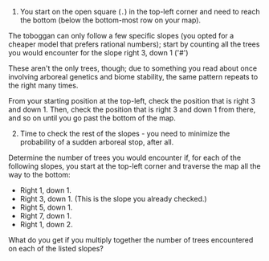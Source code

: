 1. You start on the open square (`.`) in the top-left corner and need to reach the bottom (below the bottom-most row on your map).

  The toboggan can only follow a few specific slopes (you opted for a cheaper model that prefers rational numbers); start by counting all the trees you would encounter for the slope right 3, down 1 ('#')

  These aren't the only trees, though; due to something you read about once involving arboreal genetics and biome stability, the same pattern repeats to the right many times.

  From your starting position at the top-left, check the position that is right 3 and down 1. Then, check the position that is right 3 and down 1 from there, and so on until you go past the bottom of the map.

2. Time to check the rest of the slopes - you need to minimize the probability of a sudden arboreal stop, after all.

  Determine the number of trees you would encounter if, for each of the following slopes, you start at the top-left corner and traverse the map all the way to the bottom:

  - Right 1, down 1.
  - Right 3, down 1. (This is the slope you already checked.)
  - Right 5, down 1.
  - Right 7, down 1.
  - Right 1, down 2.

  What do you get if you multiply together the number of trees encountered on each of the listed slopes?
